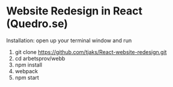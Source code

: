# Website Redesign in React (Quedro.se)

Installation: 
open up your terminal window and run

1. git clone https://github.com/tjaks/React-website-redesign.git
2. cd arbetsprov/webb
3. npm install
4. webpack
5. npm start
